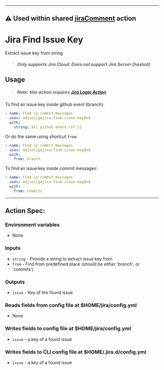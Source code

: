 ---------
⚠️  Used within shared [jiraComment](https://github.com/adjust/githubWorkflows/blob/main/.github/actions/jiraComment/action.yml) action
---------

# Jira Find Issue Key
Extract issue key from string

> ##### Only supports Jira Cloud. Does not support Jira Server (hosted)

## Usage

> ##### Note: this action requires [Jira Login Action](https://github.com/marketplace/actions/jira-login)

To find an issue key inside github event (branch):
```yaml
- name: Find in commit messages
  uses: adjust/gajira-find-issue-key@v4
  with:
    string: ${{ github.event.ref }}
```

Or do the same using shortcut `from`:
```yaml
- name: Find in commit messages
  uses: adjust/gajira-find-issue-key@v4
  with:
    from: branch
```

To find an issue key inside commit messages:
```yaml
- name: Find in commit messages
  uses: adjust/gajira-find-issue-key@v4
  with:
    from: commits
```

----
## Action Spec:

### Environment variables
- None

### Inputs
- `string` - Provide a string to extract issue key from
- `from` - Find from predefined place (should be either 'branch', or 'commits')

### Outputs
- `issue` - Key of the found issue

### Reads fields from config file at $HOME/jira/config.yml
- None

### Writes fields to config file at $HOME/jira/config.yml
- `issue` - a key of a found issue

### Writes fields to CLI config file at $HOME/.jira.d/config.yml
- `issue` - a key of a found issue
